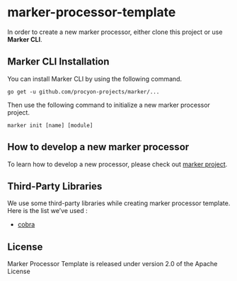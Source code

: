 # marker-processor-template
In order to create a new marker processor, either clone this project or use **Marker CLI**.

## Marker CLI Installation
You can install Marker CLI by using the following command.

```shell
go get -u github.com/procyon-projects/marker/...
```

Then use the following command to initialize a new marker processor project.

```shell
marker init [name] [module]
```

## How to develop a new marker processor
To learn how to develop a new processor, please check out [marker project](https://github.com/procyon-projects/marker).

## Third-Party Libraries
We use some third-party libraries while creating marker processor template. Here is the list we’ve used :
*  [cobra](https://github.com/spf13/cobra)

## License
Marker Processor Template is released under version 2.0 of the Apache License
